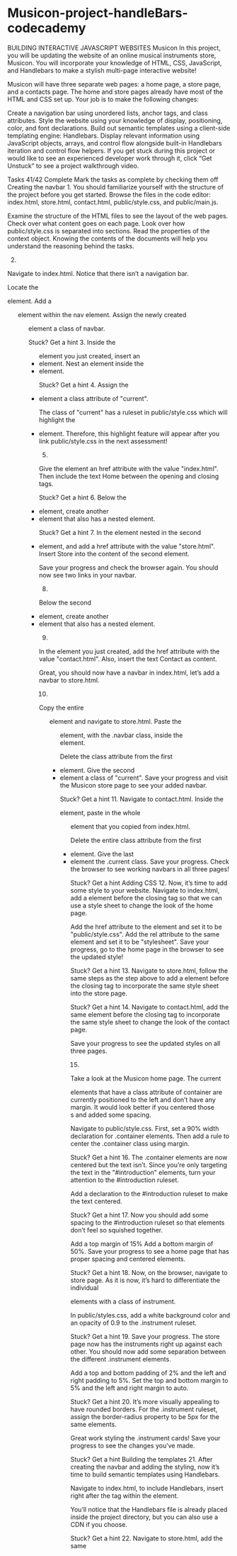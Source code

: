 # Musicon-project-handleBars-codecademy
BUILDING INTERACTIVE JAVASCRIPT WEBSITES
Musicon
In this project, you will be updating the website of an online musical instruments store, Musicon. You will incorporate your knowledge of HTML, CSS, JavaScript, and Handlebars to make a stylish multi-page interactive website!

Musicon will have three separate web pages: a home page, a store page, and a contacts page. The home and store pages already have most of the HTML and CSS set up. Your job is to make the following changes:

Create a navigation bar using unordered lists, anchor tags, and class attributes.
Style the website using your knowledge of display, positioning, color, and font declarations.
Build out semantic templates using a client-side templating engine: Handlebars.
Display relevant information using JavaScript objects, arrays, and control flow alongside built-in Handlebars iteration and control flow helpers.
If you get stuck during this project or would like to see an experienced developer work through it, click “Get Unstuck“ to see a project walkthrough video.

Tasks
41/42 Complete
Mark the tasks as complete by checking them off
Creating the navbar
1.
You should familiarize yourself with the structure of the project before you get started. Browse the files in the code editor: index.html, store.html, contact.html, public/style.css, and public/main.js.

Examine the structure of the HTML files to see the layout of the web pages.
Check over what content goes on each page.
Look over how public/style.css is separated into sections.
Read the properties of the context object.
Knowing the contents of the documents will help you understand the reasoning behind the tasks.

2.
Navigate to index.html. Notice that there isn’t a navigation bar.

Locate the <nav> element.
Add a <ul> element within the nav element.
Assign the newly created <ul> element a class of navbar.

Stuck? Get a hint
3.
Inside the <ul> element you just created, insert an <li> element. Nest an <a> element inside the <li> element.


Stuck? Get a hint
4.
Assign the <li> element a class attribute of "current".

The class of "current" has a ruleset in public/style.css which will highlight the <li> element. Therefore, this highlight feature will appear after you link public/style.css in the next assessment!

5.
Give the <a> element an href attribute with the value "index.html". Then include the text Home between the opening and closing <a> tags.


Stuck? Get a hint
6.
Below the <li> element, create another <li> element that also has a nested <a> element.


Stuck? Get a hint
7.
In the <a> element nested in the second <li> element, and add a href attribute with the value "store.html". Insert Store into the content of the second <a> element.

Save your progress and check the browser again. You should now see two links in your navbar.

8.
Below the second <li> element, create another <li> element that also has a nested <a> element.

9.
In the <a> element you just created, add the href attribute with the value "contact.html". Also, insert the text Contact as content.

Great, you should now have a navbar in index.html, let’s add a navbar to store.html.

10.
Copy the entire <ul> element and navigate to store.html. Paste the <ul> element, with the .navbar class, inside the <nav> element.

Delete the class attribute from the first <li> element.
Give the second <li> element a class of "current".
Save your progress and visit the Musicon store page to see your added navbar.


Stuck? Get a hint
11.
Navigate to contact.html. Inside the <nav> element, paste in the whole <ul> element that you copied from index.html.

Delete the entire class attribute from the first <li> element.
Give the last <li> element the .current class.
Save your progress. Check the browser to see working navbars in all three pages!


Stuck? Get a hint
Adding CSS
12.
Now, it’s time to add some style to your website. Navigate to index.html, add a <link> element before the closing <head> tag so that we can use a style sheet to change the look of the home page.

Add the href attribute to the <link> element and set it to be "public/style.css".
Add the rel attribute to the same element and set it to be "stylesheet".
Save your progress, go to the home page in the browser to see the updated style!


Stuck? Get a hint
13.
Navigate to store.html, follow the same steps as the step above to add a <link> element before the closing <head> tag to incorporate the same style sheet into the store page.


Stuck? Get a hint
14.
Navigate to contact.html, add the same <link> element before the closing <head> tag to incorporate the same style sheet to change the look of the contact page.

Save your progress to see the updated styles on all three pages.

15.
Take a look at the Musicon home page. The current <section> elements that have a class attribute of container are currently positioned to the left and don’t have any margin. It would look better if you centered those <section>s and added some spacing.

Navigate to public/style.css. First, set a 90% width declaration for .container elements. Then add a rule to center the .container class using margin.


Stuck? Get a hint
16.
The .container elements are now centered but the text isn’t. Since you’re only targeting the text in the "#introduction" elements, turn your attention to the #introduction ruleset.

Add a declaration to the #introduction ruleset to make the text centered.


Stuck? Get a hint
17.
Now you should add some spacing to the #introduction ruleset so that elements don’t feel so squished together.

Add a top margin of 15%
Add a bottom margin of 50%.
Save your progress to see a home page that has proper spacing and centered elements.


Stuck? Get a hint
18.
Now, on the browser, navigate to store page. As it is now, it’s hard to differentiate the individual <article> elements with a class of instrument.

In public/styles.css, add a white background color and an opacity of 0.9 to the .instrument ruleset.


Stuck? Get a hint
19.
Save your progress. The store page now has the instruments right up against each other. You should now add some separation between the different .instrument elements.

Add a top and bottom padding of 2% and the left and right padding to 5%.
Set the top and bottom margin to 5% and the left and right margin to auto.

Stuck? Get a hint
20.
It’s more visually appealing to have rounded borders. For the .instrument ruleset, assign the border-radius property to be 5px for the same elements.

Great work styling the .instrument cards! Save your progress to see the changes you’ve made.


Stuck? Get a hint
Building the templates
21.
After creating the navbar and adding the styling, now it’s time to build semantic templates using Handlebars.

Navigate to index.html, to include Handlebars, insert <script src="handlebars.min.js"></script> right after the <link> tag within the <head> element.

You’ll notice that the Handlebars file is already placed inside the project directory, but you can also use a CDN if you choose.


Stuck? Get a hint
22.
Navigate to store.html, add the same <script> element, as the previous task, on the line after the <link> CSS tag.

23.
Navigate back to index.html, you can deliver a template to the browser by including it in a <script> tag.

Add another <script> tag below <script> tag for Handlebars.
Give the new tag an id of templateHB.
Add the type attribute to the same tag and set it to be "text/x-handlebars-template".

Stuck? Get a hint
24.
Next, start on a simple template for the home page.

You’ll be adding three elements inside the newly created <script> tag. First add a <h1> element, followed by a <p> element, followed by an <a> element. These elements will not be nested.


Stuck? Get a hint
25.
Add Handlebars expression to the <h1> and <p> tag.

Between the opening and closing <h1> tags, add a {{title}} expression.
Between the opening and closing <p> tags, add a {{body}} expression.

Stuck? Get a hint
26.
Add the href attribute and text to the <a> tag.

Give the <a> tag the href attribute and set it to be "store.html".
Between the opening and closing <a> tags, add the Shop Now text.
27.
Inside the #introduction element, add an id of information to the .container element and delete the nested tags.


Stuck? Get a hint
28.
Now, navigate to public/main.js, familiarize yourself with the provided context object.

For the home page you’ll be using the title and body properties. Later on, you’ll be using the instruments property for the store page.

29.
Now it’s time to write JavaScript!

Under the context object, declare a variable named templateElement using the const keyword.
Assign to templateElement the result of calling document.getElementById() with an argument of "templateHB".

Stuck? Get a hint
30.
The next step in creating a Handlebars template is to get the HTML markup contained within the templateElement.

Access the .innerHTML of templateElement and assign it to a new variable named templateSource.

Stuck? Get a hint
31.
Compile a template using the Handlebars.compile() method.

Pass the templateSource into the Handlebars.compile() method as an argument.
Assign a compiled template returned above to a new variable named template.

Stuck? Get a hint
32.
After calling Handlebars.compile() with an argument, a function is returned to the template. template will accept an object and use the properties of the object to fill in a Handlebars template.

Pass the provided context object into the template function as an argument.
Assign the return value of the step above to a new variable named compiledHtml.

Stuck? Get a hint
33.
Finally, render the compiled HTML in the browser.

Use the document.getElementById() method to get an element with an id of information on the document.
Set the innerHTML property on the element returned above to be the compiledHtml.

Stuck? Get a hint
34.
You just created your first templated web page! Now it is time to create your next templated web page with the skills you just learned.

Navigate back to store.html, create a <script> element that will incorporate Handlebars expressions.

In the <head> element, add the <script> tag on the line after the <script> tag for Handlebars.
Give the new <script> an id of templateHB.
Add the type attribute to the same tag and set it to be "text/x-handlebars-template".

Stuck? Get a hint
35.
Copy the entire contents of the first <article> with class instrument. Paste the contents inside the newly created <script>.


Stuck? Get a hint
36.
Currently, you have a template for one instrument, but the Musicon store has four instruments. Conveniently, Handlebars offers the built-in {{each}} block helper to iterate through an array.

Wrap the .instrument element in the template with the {{each}} block helper. Provide the starting {{each}} expression with an argument of instruments.


Stuck? Get a hint
37.
Now it’s time to replace some hard coded values with Handlebars expressions. Change the value of the src and alt attribute within the <img> tag with a {{this.image}} and {{this.name}} expression respectively.


Stuck? Get a hint
38.
Replace the contents inside the .name, .description, .price and .sale elements with Handlebar expressions. Use the following expressions in their respective fields: {{this.name}}, {{this.description}}, {{this.price}} and {{this.sale}}.


Stuck? Get a hint
39.
You might notice some instruments are on sale and others are not. You can account for this using a built-in Handlebars block helper, {{if}}, which acts like the if conditional in JavaScript.

Use the {{if}} block helper to display the on-sale price. If the this.sale property is truthy, you should also display the <p> elements that have the classes price, sale and deal. Add an {{else}} section, in case this.sale is falsy, to display the this.price element (without the nested <del> tag).


Stuck? Get a hint
40.
Now, locate the #showcase element. In the <section> that has a class of container, add an id of information. Since you don’t need the hard coded values anymore, delete the all the elements that have a class of instrument.

The #information <section> should be empty but the web page should still be filled with instruments!

41.
Great, you refactored your code to use Handlebars. Take advantage of your set up template to add a new instrument to Musicon!

Add another object in the instruments array that has the following properties:

Set the image property to be 'https://content.codecademy.com/courses/learn-handlebars/musicon/violin.png'.
Set the name property to be 'Violin'.
Set the description property to be 'A versatile that is suited for any and all occasions. Those wearing tuxedos can strum together a classic. Others who prefer overalls can call it a fiddle and play some folk songs.'.
Set the price property to be '$245.00'.
After creating the object successfully, save your progress. You will see the violin added to the store page.


Stuck? Get a hint
42.
Great work! The home and store pages look leagues better than when you started. If you want to challenge yourself, consider:

Add/Remove instruments to the store.
Change the overall layout of the website.
Create additional styling in public/style.css.
Add and link to an additional page for Musicon.
Code Editor





